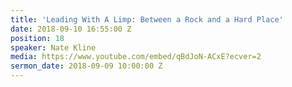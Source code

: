 ```yaml
---
title: 'Leading With A Limp: Between a Rock and a Hard Place'
date: 2018-09-10 16:55:00 Z
position: 18
speaker: Nate Kline
media: https://www.youtube.com/embed/qBdJoN-ACxE?ecver=2
sermon_date: 2018-09-09 10:00:00 Z
---
```



